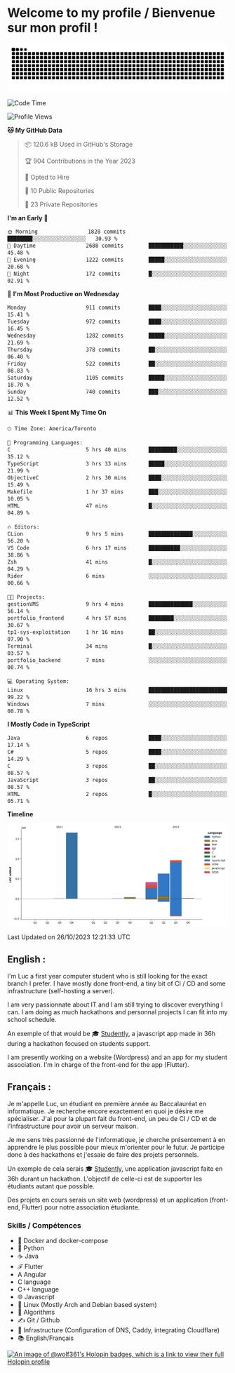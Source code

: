 # Welcome to my profile / Bienvenue sur mon profil !

![snake gif](https://github.com/wolf-361/wolf-361/blob/output/github-contribution-grid-snake.svg)

<!--START_SECTION:waka-->
![Code Time](http://img.shields.io/badge/Code%20Time-430%20hrs%2028%20mins-blue)

![Profile Views](http://img.shields.io/badge/Profile%20Views-0-blue)

**🐱 My GitHub Data** 

> 📦 120.6 kB Used in GitHub's Storage 
 > 
> 🏆 904 Contributions in the Year 2023
 > 
> 💼 Opted to Hire
 > 
> 📜 10 Public Repositories 
 > 
> 🔑 23 Private Repositories 
 > 
**I'm an Early 🐤** 

```text
🌞 Morning                1828 commits        ████████░░░░░░░░░░░░░░░░░   30.93 % 
🌆 Daytime                2688 commits        ███████████░░░░░░░░░░░░░░   45.48 % 
🌃 Evening                1222 commits        █████░░░░░░░░░░░░░░░░░░░░   20.68 % 
🌙 Night                  172 commits         █░░░░░░░░░░░░░░░░░░░░░░░░   02.91 % 
```
📅 **I'm Most Productive on Wednesday** 

```text
Monday                   911 commits         ████░░░░░░░░░░░░░░░░░░░░░   15.41 % 
Tuesday                  972 commits         ████░░░░░░░░░░░░░░░░░░░░░   16.45 % 
Wednesday                1282 commits        █████░░░░░░░░░░░░░░░░░░░░   21.69 % 
Thursday                 378 commits         ██░░░░░░░░░░░░░░░░░░░░░░░   06.40 % 
Friday                   522 commits         ██░░░░░░░░░░░░░░░░░░░░░░░   08.83 % 
Saturday                 1105 commits        █████░░░░░░░░░░░░░░░░░░░░   18.70 % 
Sunday                   740 commits         ███░░░░░░░░░░░░░░░░░░░░░░   12.52 % 
```


📊 **This Week I Spent My Time On** 

```text
🕑︎ Time Zone: America/Toronto

💬 Programming Languages: 
C                        5 hrs 40 mins       █████████░░░░░░░░░░░░░░░░   35.12 % 
TypeScript               3 hrs 33 mins       █████░░░░░░░░░░░░░░░░░░░░   21.99 % 
ObjectiveC               2 hrs 30 mins       ████░░░░░░░░░░░░░░░░░░░░░   15.49 % 
Makefile                 1 hr 37 mins        ███░░░░░░░░░░░░░░░░░░░░░░   10.05 % 
HTML                     47 mins             █░░░░░░░░░░░░░░░░░░░░░░░░   04.89 % 

🔥 Editors: 
CLion                    9 hrs 5 mins        ██████████████░░░░░░░░░░░   56.20 % 
VS Code                  6 hrs 17 mins       ██████████░░░░░░░░░░░░░░░   38.86 % 
Zsh                      41 mins             █░░░░░░░░░░░░░░░░░░░░░░░░   04.29 % 
Rider                    6 mins              ░░░░░░░░░░░░░░░░░░░░░░░░░   00.66 % 

🐱‍💻 Projects: 
gestionVMS               9 hrs 4 mins        ██████████████░░░░░░░░░░░   56.14 % 
portfolio_frontend       4 hrs 57 mins       ████████░░░░░░░░░░░░░░░░░   30.67 % 
tp1-sys-exploitation     1 hr 16 mins        ██░░░░░░░░░░░░░░░░░░░░░░░   07.90 % 
Terminal                 34 mins             █░░░░░░░░░░░░░░░░░░░░░░░░   03.57 % 
portfolio_backend        7 mins              ░░░░░░░░░░░░░░░░░░░░░░░░░   00.74 % 

💻 Operating System: 
Linux                    16 hrs 3 mins       █████████████████████████   99.22 % 
Windows                  7 mins              ░░░░░░░░░░░░░░░░░░░░░░░░░   00.78 % 
```

**I Mostly Code in TypeScript** 

```text
Java                     6 repos             ████░░░░░░░░░░░░░░░░░░░░░   17.14 % 
C#                       5 repos             ████░░░░░░░░░░░░░░░░░░░░░   14.29 % 
C                        3 repos             ██░░░░░░░░░░░░░░░░░░░░░░░   08.57 % 
JavaScript               3 repos             ██░░░░░░░░░░░░░░░░░░░░░░░   08.57 % 
HTML                     2 repos             █░░░░░░░░░░░░░░░░░░░░░░░░   05.71 % 
```



**Timeline**

![Lines of Code chart](https://raw.githubusercontent.com/wolf-361/wolf-361/main/assets/bar_graph.png)


 Last Updated on 26/10/2023 12:21:33 UTC
<!--END_SECTION:waka-->

## English : 

I'm Luc a first year computer student who is still looking for the exact branch I prefer. I have mostly done front-end, a tiny bit of CI / CD and some infrastructure (self-hosting a server).

I am very passionnate about IT and I am still trying to discover everything I can. I am doing as much hackathons and personnal projects I can fit into my school schedule.

An exemple of that would be 🎓 [Studently](https://github.com/wolf-361/Studently-CodeJam12), a javascript app made in 36h during a hackathon focused on students support.

I am presently working on a website (Wordpress) and an app for my student association. I'm in charge of the front-end for the app (Flutter).

## Français :

Je m'appelle Luc, un étudiant en première année au Baccalauréat en informatique. Je recherche encore exactement en quoi je désire me spécialiser. J'ai pour la plupart fait du front-end, un peu de CI / CD et de l'infrastructure pour avoir un serveur maison.

Je me sens très passionné de l'informatique, je cherche présentement à en apprendre le plus possible pour mieux m'orienter pour le futur. Je participe donc à des hackathons et j'essaie de faire des projets personnels.

Un exemple de cela serais 🎓 [Studently](https://github.com/wolf-361/Studently-CodeJam12), une application javascript faite en 36h durant un hackathon. L'objectif de celle-ci est de supporter les étudiants autant que possible.

Des projets en cours serais un site web (wordpress) et un application (front-end, Flutter) pour notre association étudiante.

###  Skills / Compétences

* 🐋 Docker and docker-compose
* 🐍 Python
* ☕ Java
* ℱ Flutter
* A Angular
* C language
* C++ language
* 🌐 Javascript
* 🐧 Linux (Mostly Arch and Debian based system)
* 🧩 Algorithms
* ✍️ Git / Github
* 📜 Infrastructure (Configuration of DNS, Caddy, integrating Cloudflare)
* 📚 English/Français

[![An image of @wolf361's Holopin badges, which is a link to view their full Holopin profile](https://holopin.me/wolf361)](https://holopin.io/@wolf361)


